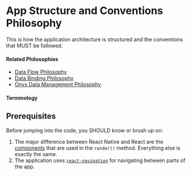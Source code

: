 # App Structure and Conventions Philosophy
This is how the application architecture is structured and the conventions that MUST be followed.

#### Related Philosophies
- [Data Flow Philosophy](/contributingGuides/philosophies/DATA-FLOW.md)
- [Data Binding Philosophy](/contributingGuides/philosophies/DATA-BINDING.md)
- [Onyx Data Management Philosophy](/contributingGuides/philosophies/ONYX-DATA-MANAGEMENT.md)

#### Terminology


## Prerequisites
Before jumping into the code, you SHOULD know or brush up on:

1. The major difference between React Native and React are the [components](https://reactnative.dev/docs/components-and-apis) that are used in the `render()` method. Everything else is exactly the same.
2. The application uses [`react-navigation`](https://reactnavigation.org/) for navigating between parts of the app.
